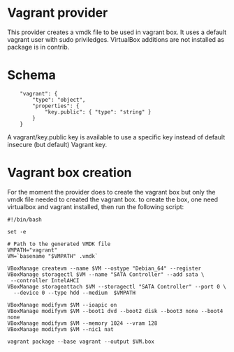 Vagrant provider
================

This provider creates a vmdk file to be used in vagrant box.
It uses a default vagrant user with sudo priviledges. VirtualBox additions are
not installed as package is in contrib.

Schema
======

        "vagrant": {
            "type": "object",
            "properties": {
                "key.public": { "type": "string" }
            }
        }


A vagrant/key.public key is available to use a specific key instead of default
insecure (but default) Vagrant key.


Vagrant box creation
====================


For the moment the provider does to create the vagrant box but only the vmdk
file needed to created the vagrant box.
to create the box, one need virtualbox and vagrant installed, then run the
following script:

    #!/bin/bash

    set -e

    # Path to the generated VMDK file
    VMPATH="vagrant"
    VM=`basename "$VMPATH" .vmdk`

    VBoxManage createvm --name $VM --ostype "Debian_64" --register
    VBoxManage storagectl $VM --name "SATA Controller" --add sata \
     --controller IntelAHCI
    VBoxManage storageattach $VM --storagectl "SATA Controller" --port 0 \
      --device 0 --type hdd --medium  $VMPATH

    VBoxManage modifyvm $VM --ioapic on
    VBoxManage modifyvm $VM --boot1 dvd --boot2 disk --boot3 none --boot4 none
    VBoxManage modifyvm $VM --memory 1024 --vram 128
    VBoxManage modifyvm $VM --nic1 nat

    vagrant package --base vagrant --output $VM.box
